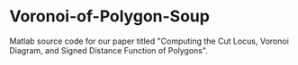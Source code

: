 # Voronoi-of-Polygon-Soup
Matlab source code for our paper titled "Computing the Cut Locus, Voronoi Diagram, and Signed Distance Function of Polygons".
